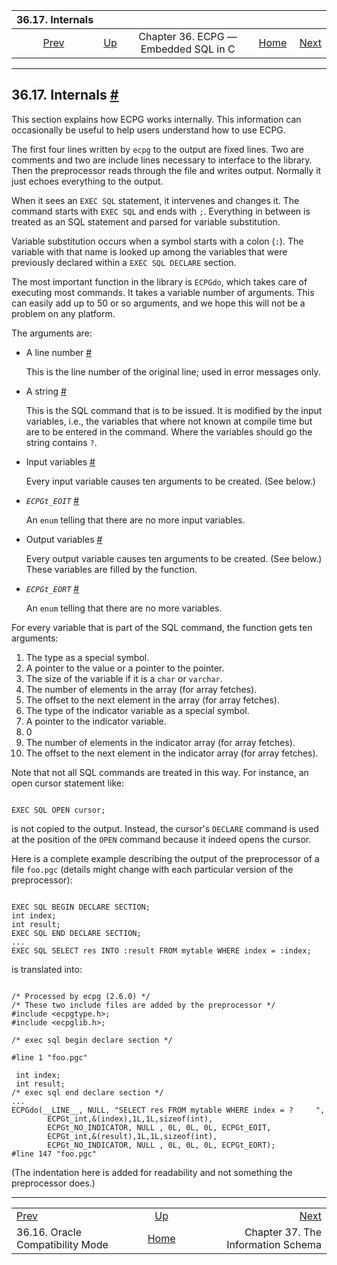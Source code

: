 <!--?xml version="1.0" encoding="UTF-8" standalone="no"?-->

|                           36.17. Internals                          |                                                        |                                      |                                                       |                                                                       |
| :-----------------------------------------------------------------: | :----------------------------------------------------- | :----------------------------------: | ----------------------------------------------------: | --------------------------------------------------------------------: |
| [Prev](ecpg-oracle-compat.html "36.16. Oracle Compatibility Mode")  | [Up](ecpg.html "Chapter 36. ECPG — Embedded SQL in C") | Chapter 36. ECPG — Embedded SQL in C | [Home](index.html "PostgreSQL 17devel Documentation") |  [Next](information-schema.html "Chapter 37. The Information Schema") |

***

## 36.17. Internals [#](#ECPG-DEVELOP)

This section explains how ECPG works internally. This information can occasionally be useful to help users understand how to use ECPG.

The first four lines written by `ecpg` to the output are fixed lines. Two are comments and two are include lines necessary to interface to the library. Then the preprocessor reads through the file and writes output. Normally it just echoes everything to the output.

When it sees an `EXEC SQL` statement, it intervenes and changes it. The command starts with `EXEC SQL` and ends with `;`. Everything in between is treated as an SQL statement and parsed for variable substitution.

Variable substitution occurs when a symbol starts with a colon (`:`). The variable with that name is looked up among the variables that were previously declared within a `EXEC SQL DECLARE` section.

The most important function in the library is `ECPGdo`, which takes care of executing most commands. It takes a variable number of arguments. This can easily add up to 50 or so arguments, and we hope this will not be a problem on any platform.

The arguments are:

* A line number [#](#ECPG-DEVELOP-LINE-NUMBER)

    This is the line number of the original line; used in error messages only.

* A string [#](#ECPG-DEVELOP-STRING)

    This is the SQL command that is to be issued. It is modified by the input variables, i.e., the variables that where not known at compile time but are to be entered in the command. Where the variables should go the string contains `?`.

* Input variables [#](#ECPG-DEVELOP-INPUT-VARIABLES)

    Every input variable causes ten arguments to be created. (See below.)

* *`ECPGt_EOIT`* [#](#ECPG-DEVELOP-ECPGT-EOIT)

    An `enum` telling that there are no more input variables.

* Output variables [#](#ECPG-DEVELOP-OUTPUT-VARIABLES)

    Every output variable causes ten arguments to be created. (See below.) These variables are filled by the function.

* *`ECPGt_EORT`* [#](#ECPG-DEVELOP-ECPGT-EORT)

    An `enum` telling that there are no more variables.

For every variable that is part of the SQL command, the function gets ten arguments:

1. The type as a special symbol.
2. A pointer to the value or a pointer to the pointer.
3. The size of the variable if it is a `char` or `varchar`.
4. The number of elements in the array (for array fetches).
5. The offset to the next element in the array (for array fetches).
6. The type of the indicator variable as a special symbol.
7. A pointer to the indicator variable.
8. 0
9. The number of elements in the indicator array (for array fetches).
10. The offset to the next element in the indicator array (for array fetches).

Note that not all SQL commands are treated in this way. For instance, an open cursor statement like:

```

EXEC SQL OPEN cursor;
```

is not copied to the output. Instead, the cursor's `DECLARE` command is used at the position of the `OPEN` command because it indeed opens the cursor.

Here is a complete example describing the output of the preprocessor of a file `foo.pgc` (details might change with each particular version of the preprocessor):

```

EXEC SQL BEGIN DECLARE SECTION;
int index;
int result;
EXEC SQL END DECLARE SECTION;
...
EXEC SQL SELECT res INTO :result FROM mytable WHERE index = :index;
```

is translated into:

```

/* Processed by ecpg (2.6.0) */
/* These two include files are added by the preprocessor */
#include <ecpgtype.h>;
#include <ecpglib.h>;

/* exec sql begin declare section */

#line 1 "foo.pgc"

 int index;
 int result;
/* exec sql end declare section */
...
ECPGdo(__LINE__, NULL, "SELECT res FROM mytable WHERE index = ?     ",
        ECPGt_int,&(index),1L,1L,sizeof(int),
        ECPGt_NO_INDICATOR, NULL , 0L, 0L, 0L, ECPGt_EOIT,
        ECPGt_int,&(result),1L,1L,sizeof(int),
        ECPGt_NO_INDICATOR, NULL , 0L, 0L, 0L, ECPGt_EORT);
#line 147 "foo.pgc"
```

(The indentation here is added for readability and not something the preprocessor does.)

***

|                                                                     |                                                        |                                                                       |
| :------------------------------------------------------------------ | :----------------------------------------------------: | --------------------------------------------------------------------: |
| [Prev](ecpg-oracle-compat.html "36.16. Oracle Compatibility Mode")  | [Up](ecpg.html "Chapter 36. ECPG — Embedded SQL in C") |  [Next](information-schema.html "Chapter 37. The Information Schema") |
| 36.16. Oracle Compatibility Mode                                    |  [Home](index.html "PostgreSQL 17devel Documentation") |                                    Chapter 37. The Information Schema |

